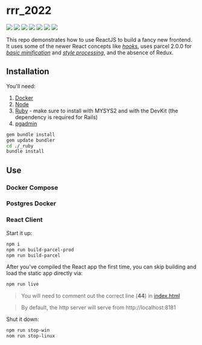 # rrr_2022

[![](https://img.shields.io/badge/React-18.2.0-orange.svg)](https://reactjs.org) [![](https://img.shields.io/badge/parcel-2.7.0-royalblue.svg)](https://parceljs.org/) [![](https://img.shields.io/badge/Node.js-16.17.0-yellowgreen.svg)](https://nodejs.org/en/) [![](https://img.shields.io/badge/Ruby-3.1.2p20-red.svg)](https://www.ruby-lang.org/en/) [![](https://img.shields.io/badge/Rails-7.0.3.1-red.svg)](https://rubyonrails.org/) [![](https://img.shields.io/badge/Docker-blue.svg)](https://www.docker.com/) [![](https://img.shields.io/badge/Postgres-13.0-lightblue.svg)](https://hub.docker.com/_/postgres)

This repo demonstrates how to use ReactJS to build a fancy new frontend. It uses some of the newer React concepts like [*hooks*](https://reactjs.org/docs/hooks-intro.html), uses parcel 2.0.0 for [*basic minification*](https://webpack.js.org/plugins/uglifyjs-webpack-plugin/) and [*style processing*](https://webpack.js.org/plugins/mini-css-extract-plugin/), and the absence of Redux.

## Installation

You'll need:

1. [Docker](https://www.docker.com/)
2. [Node](https://github.com/coreybutler/nvm-windows)
3. [Ruby](https://www.ruby-lang.org/en/) - make sure to install with MYSYS2 and with the DevKit (the dependency is required for Rails)
4. [pgadmin](https://www.pgadmin.org/)

```Bash
gem bundle install
gem update bundler
cd ./_ruby
bundle install
```

## Use

### Docker Compose

### Postgres Docker



### React Client

Start it up:

```ZSH
npm i
npm run build-parcel-prod
npm run build-parcel
```

After you've compiled the React app the first time, you can skip building and load the static app directly via:

```ZSH
npm run live
```

> You will need to comment out the correct line (**44**) in [index.html](public/index.html#L44)

> By default, the http server will serve from http://localhost:8181

Shut it down:

```ZSH
npm run stop-win
nom run stop-linux
```
